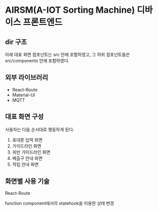 # AIRSM(A-IOT Sorting Machine) 디바이스 프론트엔드



## dir 구조

아래 대표 화면 컴포넌트는 src 안에 포함하였고, 그 하위 컴포넌트들은 src/components 안에 포함하였다.



## 외부 라이브러리

- React-Route
- Material-UI
- MQTT



## 대표 화면 구성

사용자는 다음 순서대로 행동하게 된다.

1. 휴대폰 입력 화면
2. 가이드라인 화면
3. 위반 가이드라인 화면
4. 배출구 안내 화면
5. 적립 안내 화면





## 화면별 사용 기술

React-Route

function component에서의 statehook을 이용한 상태 변경

